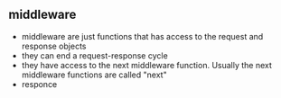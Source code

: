 ## middleware
- middleware are just functions that has access to the request and response objects
- they can end a request-response cycle
- they have access to the next middleware function. Usually the next middleware functions are called "next"
- responce 